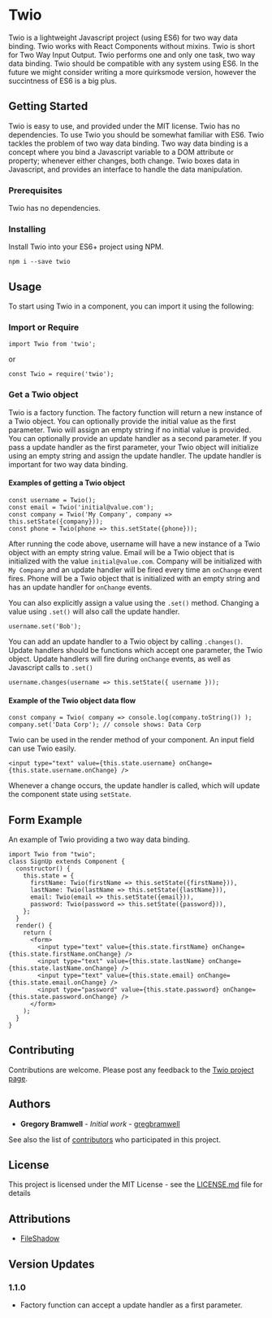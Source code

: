 # Twio

Twio is a lightweight Javascript project (using ES6) for two way data binding. Twio works with React Components without mixins. Twio is short for Two Way Input Output. Twio performs one and only one task, two way data binding. Twio should be compatible with any system using ES6. In the future we might consider writing a more quirksmode version, however the succintness of ES6 is a big plus.

## Getting Started

Twio is easy to use, and provided under the MIT license. Twio has no dependencies. To use Twio you should be somewhat familiar with ES6. Twio tackles the problem of two way data binding. Two way data binding is a concept where you bind a Javascript variable to a DOM attribute or property; whenever either changes, both change. Twio boxes data in Javascript, and provides an interface to handle the data manipulation.

### Prerequisites

Twio has no dependencies.

### Installing

Install Twio into your ES6+ project using NPM.

```
npm i --save twio
```

## Usage

To start using Twio in a component, you can import it using the following:

### Import or Require

```
import Twio from 'twio';
```

or

```
const Twio = require('twio');
```

### Get a Twio object

Twio is a factory function. The factory function will return a new instance of a Twio object.  You can optionally provide the initial value as the first parameter. Twio will assign an empty string if no initial value is provided. You can optionally provide an update handler as a second parameter. If you pass a update handler as the first parameter, your Twio object will initialize using an empty string and assign the update handler. The update handler is important for two way data binding.

#### Examples of getting a Twio object

```
const username = Twio();
const email = Twio('initial@value.com');
const company = Twio('My Company', company => this.setState({company}));
const phone = Twio(phone => this.setState({phone}));
```

After running the code above, username will have a new instance of a Twio object with an empty string value. Email will be a Twio object that is initialized with the value `initial@value.com`. Company will be initialized with `My Company` and an update handler will be fired every time an `onChange` event fires. Phone will be a Twio object that is initialized with an empty string and has an update handler for `onChange` events.

You can also explicitly assign a value using the `.set()` method. Changing a value using `.set()` will also call the update handler.

```
username.set('Bob');
```

You can add an update handler to a Twio object by calling `.changes()`. Update handlers should be functions which accept one parameter, the Twio object. Update handlers will fire during `onChange` events, as well as Javascript calls to `.set()`

```
username.changes(username => this.setState({ username }));
```

#### Example of the Twio object data flow

```
const company = Twio( company => console.log(company.toString()) );
company.set('Data Corp'); // console shows: Data Corp
```

Twio can be used in the render method of your component. An input field can use Twio easily.

```
<input type="text" value={this.state.username} onChange={this.state.username.onChange} />
```

Whenever a change occurs, the update handler is called, which will update the component state using `setState`.

## Form Example

An example of Twio providing a two way data binding.

```
import Twio from "twio";
class SignUp extends Component {
  constructor() {
    this.state = {
      firstName: Twio(firstName => this.setState({firstName})),
      lastName: Twio(lastName => this.setState({lastName})),
      email: Twio(email => this.setState({email})),
      password: Twio(password => this.setState({password})),
    };
  }
  render() {
    return (
      <form>
        <input type="text" value={this.state.firstName} onChange={this.state.firstName.onChange} />
        <input type="text" value={this.state.lastName} onChange={this.state.lastName.onChange} />
        <input type="text" value={this.state.email} onChange={this.state.email.onChange} />
        <input type="password" value={this.state.password} onChange={this.state.password.onChange} />
      </form>
    );
  }
}
```

## Contributing

Contributions are welcome. Please post any feedback to the [Twio project page](https://github.com/gregbramwell/twio).

## Authors

* **Gregory Bramwell** - *Initial work* - [gregbramwell](https://github.com/gregbramwell)

See also the list of [contributors](https://github.com/gregbramwell/twio/contributors) who participated in this project.

## License

This project is licensed under the MIT License - see the [LICENSE.md](LICENSE.md) file for details

## Attributions

- [FileShadow](https://www.fileshadow.com)

## Version Updates

### 1.1.0

* Factory function can accept a update handler as a first parameter.